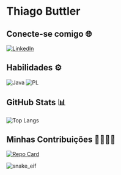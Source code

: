 # Thiago Buttler

## Conecte-se comigo 🌐
[![LinkedIn](https://img.shields.io/badge/LinkedIn-0077B5?style=for-the-badge&logo=linkedin&logoColor=white)](https://www.linkedin.com/in/thiago-buttler/)

## Habilidades ⚙️
![Java](https://img.shields.io/badge/java-%23ED8B00.svg?style=for-the-badge&logo=openjdk&logoColor=white) 
![PL](https://img.shields.io/badge/PL%2FSQL-FFFFFF?style=for-the-badge&logo=oracle&logoColor=FF0000&labelColor=FFFFFF&color=FF0000)

## GitHub Stats 📊
![Top Langs](https://github-readme-stats-git-masterrstaa-rickstaa.vercel.app/api/top-langs/?username=thiagobuttler&layout=compact&bg_color=000&border_color=00FFFF&title_color=00FFFF&text_color=FFF)

## Minhas Contribuições 🫱🏻‍🫲🏻
[![Repo Card](https://github-readme-stats.vercel.app/api/pin/?username=thiagobuttler&repo=ProjetoA3PrimeiroSemestre&bg_color=000&border_color=00FFFF&show_icons=true&icon_color=30A3DC&title_color=00FFFF&text_color=FFF)](https://github.com/thiagobuttler/ProjetoA3PrimeiroSemestre)

![snake_eif](https://github.com/thiagobuttler/thiagobuttler/blob/output/github-grid-snale.svg)
